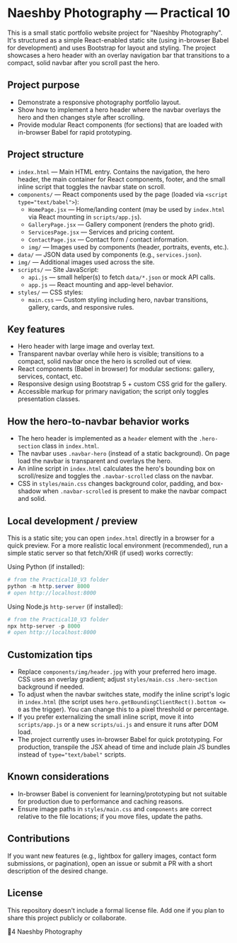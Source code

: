 # Naeshby Photography — Practical 10
This is a small static portfolio website project for "Naeshby Photography". It's structured as a simple React-enabled static site (using in-browser Babel for development) and uses Bootstrap for layout and styling. The project showcases a hero header with an overlay navigation bar that transitions to a compact, solid navbar after you scroll past the hero.

## Project purpose

- Demonstrate a responsive photography portfolio layout.
- Show how to implement a hero header where the navbar overlays the hero and then changes style after scrolling.
- Provide modular React components (for sections) that are loaded with in-browser Babel for rapid prototyping.

## Project structure

- `index.html` — Main HTML entry. Contains the navigation, the hero header, the main container for React components, footer, and the small inline script that toggles the navbar state on scroll.
- `components/` — React components used by the page (loaded via `<script type="text/babel">`):
  - `HomePage.jsx` — Home/landing content (may be used by `index.html` via React mounting in `scripts/app.js`).
  - `GalleryPage.jsx` — Gallery component (renders the photo grid).
  - `ServicesPage.jsx` — Services and pricing content.
  - `ContactPage.jsx` — Contact form / contact information.
  - `img/` — Images used by components (header, portraits, events, etc.).
- `data/` — JSON data used by components (e.g., `services.json`).
- `img/` — Additional images used across the site.
- `scripts/` — Site JavaScript:
  - `api.js` — small helper(s) to fetch `data/*.json` or mock API calls.
  - `app.js` — React mounting and app-level behavior.
- `styles/` — CSS styles:
  - `main.css` — Custom styling including hero, navbar transitions, gallery, cards, and responsive rules.

## Key features

- Hero header with large image and overlay text.
- Transparent navbar overlay while hero is visible; transitions to a compact, solid navbar once the hero is scrolled out of view.
- React components (Babel in browser) for modular sections: gallery, services, contact, etc.
- Responsive design using Bootstrap 5 + custom CSS grid for the gallery.
- Accessible markup for primary navigation; the script only toggles presentation classes.

## How the hero-to-navbar behavior works

- The hero header is implemented as a `header` element with the `.hero-section` class in `index.html`.
- The navbar uses `.navbar-hero` (instead of a static background). On page load the navbar is transparent and overlays the hero.
- An inline script in `index.html` calculates the hero's bounding box on scroll/resize and toggles the `.navbar-scrolled` class on the navbar.
- CSS in `styles/main.css` changes background color, padding, and box-shadow when `.navbar-scrolled` is present to make the navbar compact and solid.

## Local development / preview

This is a static site; you can open `index.html` directly in a browser for a quick preview. For a more realistic local environment (recommended), run a simple static server so that fetch/XHR (if used) works correctly:

Using Python (if installed):

```powershell
# from the Practical10_V3 folder
python -m http.server 8000
# open http://localhost:8000
```

Using Node.js `http-server` (if installed):

```powershell
# from the Practical10_V3 folder
npx http-server -p 8000
# open http://localhost:8000
```

## Customization tips

- Replace `components/img/header.jpg` with your preferred hero image. CSS uses an overlay gradient; adjust `styles/main.css` `.hero-section` background if needed.
- To adjust when the navbar switches state, modify the inline script's logic in `index.html` (the script uses `hero.getBoundingClientRect().bottom <= 0` as the trigger). You can change this to a pixel threshold or percentage.
- If you prefer externalizing the small inline script, move it into `scripts/app.js` or a new `scripts/ui.js` and ensure it runs after DOM load.
- The project currently uses in-browser Babel for quick prototyping. For production, transpile the JSX ahead of time and include plain JS bundles instead of `type="text/babel"` scripts.

## Known considerations

- In-browser Babel is convenient for learning/prototyping but not suitable for production due to performance and caching reasons.
- Ensure image paths in `styles/main.css` and `components` are correct relative to the file locations; if you move files, update the paths.

## Contributions

If you want new features (e.g., lightbox for gallery images, contact form submissions, or pagination), open an issue or submit a PR with a short description of the desired change.

## License

This repository doesn't include a formal license file. Add one if you plan to share this project publicly or collaborate.

4 Naeshby Photography
